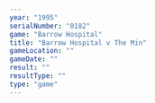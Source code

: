```yaml
---
year: "1995"
serialNumber: "0182" 
game: "Barrow Hospital"
title: "Barrow Hospital v The Min"
gameLocation: ""
gameDate: ""
result: ""
resultType: ""
type: "game"
---
```

